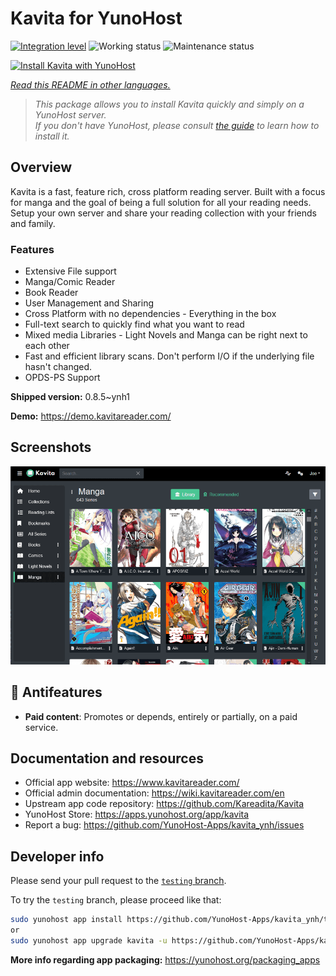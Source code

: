 <!--
N.B.: This README was automatically generated by <https://github.com/YunoHost/apps/tree/master/tools/readme_generator>
It shall NOT be edited by hand.
-->

# Kavita for YunoHost

[![Integration level](https://apps.yunohost.org/badge/integration/kavita)](https://ci-apps.yunohost.org/ci/apps/kavita/)
![Working status](https://apps.yunohost.org/badge/state/kavita)
![Maintenance status](https://apps.yunohost.org/badge/maintained/kavita)

[![Install Kavita with YunoHost](https://install-app.yunohost.org/install-with-yunohost.svg)](https://install-app.yunohost.org/?app=kavita)

*[Read this README in other languages.](./ALL_README.md)*

> *This package allows you to install Kavita quickly and simply on a YunoHost server.*  
> *If you don't have YunoHost, please consult [the guide](https://yunohost.org/install) to learn how to install it.*

## Overview

Kavita is a fast, feature rich, cross platform reading server. Built with a focus for manga and the goal of being a full solution for all your reading needs. Setup your own server and share your reading collection with your friends and family.

### Features

- Extensive File support
- Manga/Comic Reader
- Book Reader
- User Management and Sharing
- Cross Platform with no dependencies - Everything in the box
- Full-text search to quickly find what you want to read
- Mixed media Libraries - Light Novels and Manga can be right next to each other
- Fast and efficient library scans. Don't perform I/O if the underlying file hasn't changed.
- OPDS-PS Support


**Shipped version:** 0.8.5~ynh1

**Demo:** <https://demo.kavitareader.com/>

## Screenshots

![Screenshot of Kavita](./doc/screenshots/screenshot.png)

## :red_circle: Antifeatures

- **Paid content**: Promotes or depends, entirely or partially, on a paid service.

## Documentation and resources

- Official app website: <https://www.kavitareader.com/>
- Official admin documentation: <https://wiki.kavitareader.com/en>
- Upstream app code repository: <https://github.com/Kareadita/Kavita>
- YunoHost Store: <https://apps.yunohost.org/app/kavita>
- Report a bug: <https://github.com/YunoHost-Apps/kavita_ynh/issues>

## Developer info

Please send your pull request to the [`testing` branch](https://github.com/YunoHost-Apps/kavita_ynh/tree/testing).

To try the `testing` branch, please proceed like that:

```bash
sudo yunohost app install https://github.com/YunoHost-Apps/kavita_ynh/tree/testing --debug
or
sudo yunohost app upgrade kavita -u https://github.com/YunoHost-Apps/kavita_ynh/tree/testing --debug
```

**More info regarding app packaging:** <https://yunohost.org/packaging_apps>
